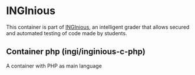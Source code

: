 INGInious
=========

This container is part of [INGInious](https://github.com/UCL-INGI/INGInious), an intelligent grader that allows secured and automated testing of code made by students.

Container php (ingi/inginious-c-php)
--------------------------------------------------------

A container with PHP as main language
